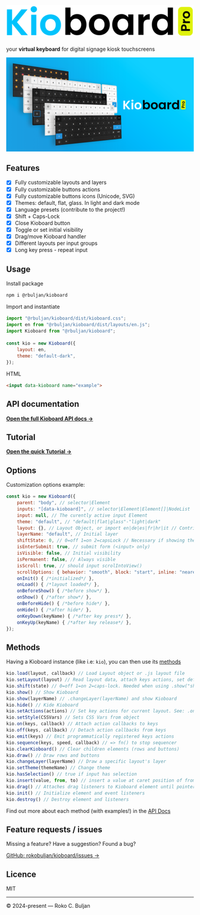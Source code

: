 # <picture><source media="(prefers-color-scheme: dark)" srcset="kioboard-logo-dark.svg"><img alt="Kioboard" src="kioboard-logo.svg"></picture>

your  **virtual keyboard** for digital signage kiosk touchscreens

![Kioboard](wallpaper.png)

## Features

- [x] Fully customizable layouts and layers
- [x] Fully customizable buttons actions
- [x] Fully customizable buttons icons (Unicode, SVG)
- [x] Themes: default, flat, glass. In light and dark mode
- [x] Language presets (contribute to the project!)
- [x] Shift + Caps-Lock
- [x] Close Kioboard button
- [x] Toggle or set initial visibility
- [x] Drag/move Kioboard handler
- [x] Different layouts per input groups
- [x] Long key press - repeat input

## Usage

Install package

```bash
npm i @rbuljan/kioboard
```

Import and instantiate

```js
import "@rbuljan/kioboard/dist/kioboard.css";
import en from "@rbuljan/kioboard/dist/layouts/en.js";
import Kioboard from "@rbuljan/kioboard";

const kio = new Kioboard({
    layout: en,
    theme: "default-dark",
});
```

HTML

```html
<input data-kioboard name="example">
```

## API documentation

**[Open the full Kioboard API docs &rarr;](docs.md)**

## Tutorial

**[Open the quick Tutorial &rarr;](tutorial.md)**

## Options

Customization options example:

```js
const kio = new Kioboard({
    parent: "body", // selector|Element
    inputs: "[data-kioboard]", // selector|Element|Element[]|NodeList
    input: null, // The curently active input Element
    theme: "default", // "default|flat|glass"-"light|dark"
    layout: {}, // Layout Object, or import en|de|es|fr|hr|it // Contribute for more!
    layerName: "default", // Initial layer
    shiftState: 0, // 0=off 1=on 2=capsLock // Necessary if showing the "shift" layer
    isEnterSubmit: true, // submit form (<input> only)
    isVisible: false, // Initial visibility
    isPermanent: false, // Always visible
    isScroll: true, // should input scrolIntoView()
    scrollOptions: { behavior: "smooth", block: "start", inline: "nearest" },
    onInit() { /*initialized*/ },
    onLoad() { /*layout loaded*/ },
    onBeforeShow() { /*before show*/ },
    onShow() { /*after show*/ },
    onBeforeHide() { /*before hide*/ },
    onHide() { /*after hide*/ },
    onKeyDown(keyName) { /*after key press*/ },
    onKeyUp(keyName) { /*after key release*/ },
});
```

## Methods

Having a Kioboard instance (like i.e: `kio`), you can then use its [methods](docs.md)

```js
kio.load(layout, callback) // Load Layout object or .js layout file
kio.setLayout(layout) // Read layout data, attach keys actions, set default layer
kio.shift(state) // 0=off 1=on 2=caps-lock. Needed when using .show("shift") or .changeLayer("shift")
kio.show() // Show Kioboard
kio.show(layerName) // .changeLayer(layerName) and show Kioboard 
kio.hide() // Kide Kioboard
kio.setActions(actions) // Set key actions for current layout. See: .on()
kio.setStyle(CSSVars) // Sets CSS Vars from object
kio.on(keys, callback) // Attach action callbacks to keys
kio.off(keys, callback) // Detach action callbacks from keys
kio.emit(keys) // Emit programmatically registered keys actions
kio.sequence(keys, speed, callback) // => fn() to stop sequencer
kio.clearKioboard() // Clear children elements (rows and buttons)
kio.draw() // Draw rows and buttons
kio.changeLayer(layerName) // Draw a specific layout's layer
kio.setTheme(themeName) // Change theme
kio.hasSelection() // true if input has selection
kio.insert(value, from, to) // insert a value at caret position of from-to index
kio.drag() // Attaches drag listeners to Kioboard element until pointerup
kio.init() // Initialize element and event listeners
kio.destroy() // Destroy element and listeners
```

Find out more about each method (with examples!) in the [API Docs](docs.md)

## Feature requests / issues

Missing a feature? Have a suggestion? Found a bug?

[GitHub: rokobuljan/kioboard/issues &rarr;](https://github.com/rokobuljan/kioboard/issues)

## Licence

MIT

___

&copy; 2024-present — Roko C. Buljan

